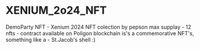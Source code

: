 # XENIUM_2o24_NFT
DemoParty NFT - Xenium 2024 NFT colection by pepson max supplay - 12 nfts - contract available on Poligon blockchain  is's a commemorative NFT's, something like a - St.Jacob's shell :)

